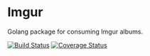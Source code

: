 # Imgur

Golang package for consuming Imgur albums.

[![Build Status](https://jenkins.derekpedersen.com/buildStatus/icon?job=derekpedersen/imgur-go/master&style=plastic&.png)](https://jenkins.derekpedersen.com/job/derekpedersen/job/imgur-go/job/master/)
[![Coverage Status](https://coveralls.io/repos/github/derekpedersen/imgur-go/badge.png?branch=master)](https://coveralls.io/github/derekpedersen/imgur-go)

